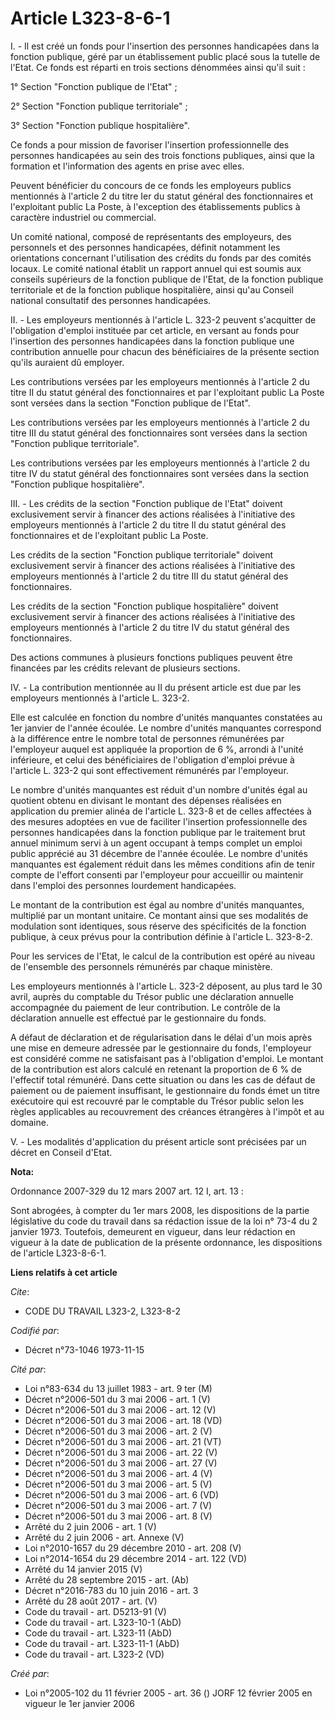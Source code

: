 # Article L323-8-6-1

I. - Il est créé un fonds pour l'insertion des personnes handicapées dans la fonction publique, géré par un établissement
public placé sous la tutelle de l'Etat. Ce fonds est réparti en trois sections dénommées ainsi qu'il suit :

1° Section "Fonction publique de l'Etat" ;

2° Section "Fonction publique territoriale" ;

3° Section "Fonction publique hospitalière".

Ce fonds a pour mission de favoriser l'insertion professionnelle des personnes handicapées au sein des trois fonctions
publiques, ainsi que la formation et l'information des agents en prise avec elles.

Peuvent bénéficier du concours de ce fonds les employeurs publics mentionnés à l'article 2 du titre Ier du statut général des
fonctionnaires et l'exploitant public La Poste, à l'exception des établissements publics à caractère industriel ou
commercial.

Un comité national, composé de représentants des employeurs, des personnels et des personnes handicapées, définit notamment
les orientations concernant l'utilisation des crédits du fonds par des comités locaux. Le comité national établit un rapport
annuel qui est soumis aux conseils supérieurs de la fonction publique de l'Etat, de la fonction publique territoriale et de
la fonction publique hospitalière, ainsi qu'au Conseil national consultatif des personnes handicapées.

II. - Les employeurs mentionnés à l'article L. 323-2 peuvent s'acquitter de l'obligation d'emploi instituée par cet article,
en versant au fonds pour l'insertion des personnes handicapées dans la fonction publique une contribution annuelle pour
chacun des bénéficiaires de la présente section qu'ils auraient dû employer.

Les contributions versées par les employeurs mentionnés à l'article 2 du titre II du statut général des fonctionnaires et par
l'exploitant public La Poste sont versées dans la section "Fonction publique de l'Etat".

Les contributions versées par les employeurs mentionnés à l'article 2 du titre III du statut général des fonctionnaires sont
versées dans la section "Fonction publique territoriale".

Les contributions versées par les employeurs mentionnés à l'article 2 du titre IV du statut général des fonctionnaires sont
versées dans la section "Fonction publique hospitalière".

III. - Les crédits de la section "Fonction publique de l'Etat" doivent exclusivement servir à financer des actions réalisées
à l'initiative des employeurs mentionnés à l'article 2 du titre Il du statut général des fonctionnaires et de l'exploitant
public La Poste.

Les crédits de la section "Fonction publique territoriale" doivent exclusivement servir à financer des actions réalisées à
l'initiative des employeurs mentionnés à l'article 2 du titre III du statut général des fonctionnaires.

Les crédits de la section "Fonction publique hospitalière" doivent exclusivement servir à financer des actions réalisées à
l'initiative des employeurs mentionnés à l'article 2 du titre IV du statut général des fonctionnaires.

Des actions communes à plusieurs fonctions publiques peuvent être financées par les crédits relevant de plusieurs sections.

IV. - La contribution mentionnée au II du présent article est due par les employeurs mentionnés à l'article L. 323-2.

Elle est calculée en fonction du nombre d'unités manquantes constatées au 1er janvier de l'année écoulée. Le nombre d'unités
manquantes correspond à la différence entre le nombre total de personnes rémunérées par l'employeur auquel est appliquée la
proportion de 6 %, arrondi à l'unité inférieure, et celui des bénéficiaires de l'obligation d'emploi prévue à l'article L.
323-2 qui sont effectivement rémunérés par l'employeur.

Le nombre d'unités manquantes est réduit d'un nombre d'unités égal au quotient obtenu en divisant le montant des dépenses
réalisées en application du premier alinéa de l'article L. 323-8 et de celles affectées à des mesures adoptées en vue de
faciliter l'insertion professionnelle des personnes handicapées dans la fonction publique par le traitement brut annuel
minimum servi à un agent occupant à temps complet un emploi public apprécié au 31 décembre de l'année écoulée. Le nombre
d'unités manquantes est également réduit dans les mêmes conditions afin de tenir compte de l'effort consenti par l'employeur
pour accueillir ou maintenir dans l'emploi des personnes lourdement handicapées.

Le montant de la contribution est égal au nombre d'unités manquantes, multiplié par un montant unitaire. Ce montant ainsi que
ses modalités de modulation sont identiques, sous réserve des spécificités de la fonction publique, à ceux prévus pour la
contribution définie à l'article L. 323-8-2.

Pour les services de l'Etat, le calcul de la contribution est opéré au niveau de l'ensemble des personnels rémunérés par
chaque ministère.

Les employeurs mentionnés à l'article L. 323-2 déposent, au plus tard le 30 avril, auprès du comptable du Trésor public une
déclaration annuelle accompagnée du paiement de leur contribution. Le contrôle de la déclaration annuelle est effectué par le
gestionnaire du fonds.

A défaut de déclaration et de régularisation dans le délai d'un mois après une mise en demeure adressée par le gestionnaire
du fonds, l'employeur est considéré comme ne satisfaisant pas à l'obligation d'emploi. Le montant de la contribution est
alors calculé en retenant la proportion de 6 % de l'effectif total rémunéré. Dans cette situation ou dans les cas de défaut
de paiement ou de paiement insuffisant, le gestionnaire du fonds émet un titre exécutoire qui est recouvré par le comptable
du Trésor public selon les règles applicables au recouvrement des créances étrangères à l'impôt et au domaine.

V. - Les modalités d'application du présent article sont précisées par un décret en Conseil d'Etat.

**Nota:**

Ordonnance 2007-329 du 12 mars 2007 art. 12 I, art. 13 : 

Sont abrogées, à compter du 1er mars 2008, les dispositions de la partie législative du code du travail dans sa rédaction
issue de la loi n° 73-4 du 2 janvier 1973. Toutefois, demeurent en vigueur, dans leur rédaction en vigueur à la date de
publication de la présente ordonnance, les dispositions de l'article L323-8-6-1.

**Liens relatifs à cet article**

_Cite_:

  - CODE DU TRAVAIL L323-2, L323-8-2

_Codifié par_:

  - Décret n°73-1046 1973-11-15

_Cité par_:

  - Loi n°83-634 du 13 juillet 1983 - art. 9 ter (M)
  - Décret n°2006-501 du 3 mai 2006 - art. 1 (V)
  - Décret n°2006-501 du 3 mai 2006 - art. 12 (V)
  - Décret n°2006-501 du 3 mai 2006 - art. 18 (VD)
  - Décret n°2006-501 du 3 mai 2006 - art. 2 (V)
  - Décret n°2006-501 du 3 mai 2006 - art. 21 (VT)
  - Décret n°2006-501 du 3 mai 2006 - art. 22 (V)
  - Décret n°2006-501 du 3 mai 2006 - art. 27 (V)
  - Décret n°2006-501 du 3 mai 2006 - art. 4 (V)
  - Décret n°2006-501 du 3 mai 2006 - art. 5 (V)
  - Décret n°2006-501 du 3 mai 2006 - art. 6 (VD)
  - Décret n°2006-501 du 3 mai 2006 - art. 7 (V)
  - Décret n°2006-501 du 3 mai 2006 - art. 8 (V)
  - Arrêté du 2 juin 2006 - art. 1 (V)
  - Arrêté du 2 juin 2006 - art. Annexe (V)
  - Loi n°2010-1657 du 29 décembre 2010 - art. 208 (V)
  - Loi n°2014-1654 du 29 décembre 2014 - art. 122 (VD)
  - Arrêté du 14 janvier 2015 (V)
  - Arrêté du 28 septembre 2015 - art. (Ab)
  - Décret n°2016-783 du 10 juin 2016 - art. 3
  - Arrêté du 28 août 2017 - art. (V)
  - Code du travail - art. D5213-91 (V)
  - Code du travail - art. L323-10-1 (AbD)
  - Code du travail - art. L323-11 (AbD)
  - Code du travail - art. L323-11-1 (AbD)
  - Code du travail - art. L323-2 (VD)

_Créé par_:

  - Loi n°2005-102 du 11 février 2005 - art. 36 () JORF 12 février 2005 en vigueur le 1er janvier 2006
